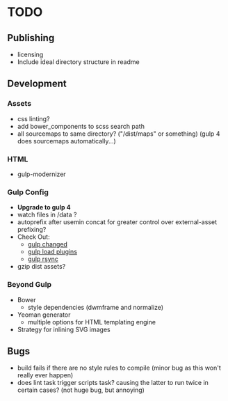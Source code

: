 # TODO 

## Publishing

* licensing 
* Include ideal directory structure in readme

## Development

### Assets
* css linting?
* add bower_components to scss search path
* all sourcemaps to same directory? ("/dist/maps" or something) (gulp 4 does sourcemaps automatically...)

### HTML
* gulp-modernizer

### Gulp Config
* **Upgrade to gulp 4**
* watch files in /data ?
* autoprefix after usemin concat for greater control over external-asset prefixing?
* Check Out:
	- [gulp changed](https://www.npmjs.com/package/gulp-changed)
	- [gulp load plugins](https://www.npmjs.com/package/gulp-load-plugins)
	- [gulp rsync](https://www.npmjs.com/package/gulp-rsync)
* gzip dist assets?

### Beyond Gulp

* Bower
	- style dependencies (dwmframe and normalize)
* Yeoman generator
	- multiple options for HTML templating engine
* Strategy for inlining SVG images

## Bugs

* build fails if there are no style rules to compile (minor bug as this won't really ever happen)
* does lint task trigger scripts task? causing the latter to run twice in certain cases? (not huge bug, but annoying)
